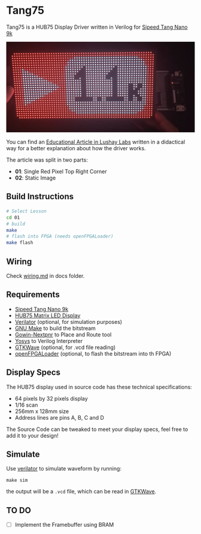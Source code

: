 # Tang75

Tang75 is a HUB75 Display Driver written in Verilog for [Sipeed Tang Nano 9k](https://wiki.sipeed.com/hardware/en/tang/Tang-Nano-9K/Nano-9K.html)

![Demonstrarion](docs/images/sample.jpg)

You can find an [Educational Article in Lushay Labs](https://learn.lushaylabs.com/p/21ec19ed-77c6-46bc-86c4-455878bce993) written in a didactical way for a better explanation about how the driver works.

The article was split in two parts:

- **01**: Single Red Pixel Top Right Corner
- **02**: Static Image

## Build Instructions

```bash
# Select Lesson
cd 01
# build
make
# flash into FPGA (needs openFPGALoader)
make flash
```

## Wiring

Check [wiring.md](docs/wiring.md) in docs folder.

## Requirements

- [Sipeed Tang Nano 9k]((https://wiki.sipeed.com/hardware/en/tang/Tang-Nano-9K/Nano-9K.html))
- [HUB75 Matrix LED Display](https://aliexpress.com/item/1005004050147773.html)
- [Verilator](https://github.com/verilator/verilator) (optional, for simulation purposes)
- [GNU Make](https://www.gnu.org/software/make/) to build the bitstream
- [Gowin-Nextpnr](https://github.com/YosysHQ/nextpnr) to Place and Route tool
- [Yosys](https://github.com/YosysHQ/yosys) to Verilog Interpreter
- [GTKWave](https://github.com/gtkwave/gtkwave) (optional, for .vcd file reading)
- [openFPGALoader](https://github.com/trabucayre/openFPGALoader) (optional, to flash the bitstream into th FPGA)

## Display Specs

The HUB75 display used in source code has these technical specifications:

- 64 pixels by 32 pixels display
- 1/16 scan
- 256mm x 128mm size
- Address lines are pins A, B, C and D

The Source Code can be tweaked to meet your display specs, feel free to add it to your design!

## Simulate

Use [verilator](https://github.com/verilator/verilator) to simulate waveform by running:

```
make sim
```

the output will be a `.vcd` file, which can be read in [GTKWave](https://github.com/gtkwave/gtkwave).

## TO DO

- [ ] Implement the Framebuffer using BRAM